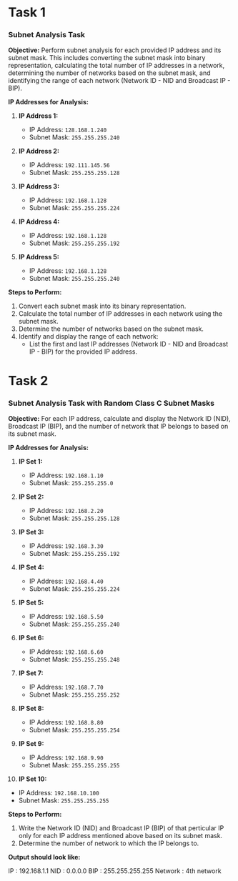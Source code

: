 # Task 1

### Subnet Analysis Task

**Objective:**
Perform subnet analysis for each provided IP address and its subnet mask. This includes converting the subnet mask into binary representation, calculating the total number of IP addresses in a network, determining the number of networks based on the subnet mask, and identifying the range of each network (Network ID - NID and Broadcast IP - BIP).

**IP Addresses for Analysis:**

1. **IP Address 1:**
   - IP Address: `128.168.1.240`
   - Subnet Mask: `255.255.255.240`

2. **IP Address 2:**
   - IP Address: `192.111.145.56`
   - Subnet Mask: `255.255.255.128`

3. **IP Address 3:**
   - IP Address: `192.168.1.128`
   - Subnet Mask: `255.255.255.224`

4. **IP Address 4:**
   - IP Address: `192.168.1.128`
   - Subnet Mask: `255.255.255.192`

5. **IP Address 5:**
   - IP Address: `192.168.1.128`
   - Subnet Mask: `255.255.255.240`

**Steps to Perform:**
1. Convert each subnet mask into its binary representation.
2. Calculate the total number of IP addresses in each network using the subnet mask.
3. Determine the number of networks based on the subnet mask.
4. Identify and display the range of each network:
   - List the first and last IP addresses (Network ID - NID and Broadcast IP - BIP) for the provided IP address.

# Task 2

### Subnet Analysis Task with Random Class C Subnet Masks

**Objective:**
For each IP address, calculate and display the Network ID (NID), Broadcast IP (BIP), and the number of network that IP belongs to based on its subnet mask.

**IP Addresses for Analysis:**

1. **IP Set 1:**
   - IP Address: `192.168.1.10`
   - Subnet Mask: `255.255.255.0`

2. **IP Set 2:**
   - IP Address: `192.168.2.20`
   - Subnet Mask: `255.255.255.128`

3. **IP Set 3:**
   - IP Address: `192.168.3.30`
   - Subnet Mask: `255.255.255.192`

4. **IP Set 4:**
   - IP Address: `192.168.4.40`
   - Subnet Mask: `255.255.255.224`

5. **IP Set 5:**
   - IP Address: `192.168.5.50`
   - Subnet Mask: `255.255.255.240`

6. **IP Set 6:**
   - IP Address: `192.168.6.60`
   - Subnet Mask: `255.255.255.248`

7. **IP Set 7:**
   - IP Address: `192.168.7.70`
   - Subnet Mask: `255.255.255.252`

8. **IP Set 8:**
   - IP Address: `192.168.8.80`
   - Subnet Mask: `255.255.255.254`

9. **IP Set 9:**
   - IP Address: `192.168.9.90`
   - Subnet Mask: `255.255.255.255`

10. **IP Set 10:**
   - IP Address: `192.168.10.100`
   - Subnet Mask: `255.255.255.255`

**Steps to Perform:**
1. Write the Network ID (NID) and Broadcast IP (BIP) of that perticular IP only for each IP address mentioned above based on its subnet mask.
2. Determine the number of network to which the IP belongs to.


**Output should look like:**

IP      : 192.168.1.1
NID     : 0.0.0.0
BIP     : 255.255.255.255
Network : 4th network
